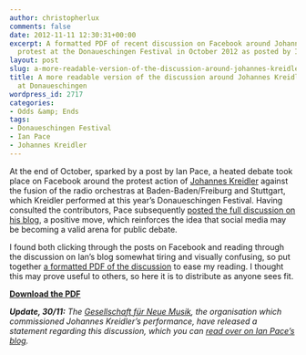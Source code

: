 ```yaml
---
author: christopherlux
comments: false
date: 2012-11-11 12:30:31+00:00
excerpt: A formatted PDF of recent discussion on Facebook around Johannes Kreidler’s
  protest at the Donaueschingen Festival in October 2012 as posted by Ian Pace.
layout: post
slug: a-more-readable-version-of-the-discussion-around-johannes-kreidlers-protest-at-donaueschingen
title: A more readable version of the discussion around Johannes Kreidler’s protest
  at Donaueschingen
wordpress_id: 2717
categories:
- Odds &amp; Ends
tags:
- Donaueschingen Festival
- Ian Pace
- Johannes Kreidler
---
```


At the end of October, sparked by a post by Ian Pace, a heated debate took place on Facebook around the protest action of [Johannes Kreidler](http://www.kreidler-net.de/) against the fusion of the radio orchestras at Baden-Baden/Freiburg and Stuttgart, which Kreidler performed at this year’s Donaueschingen Festival. Having consulted the contributors, Pace subsequently [posted the full discussion on his blog](http://ianpace.wordpress.com/2012/11/07/the-johannes-kreidler-protest-at-donaueschingen-about-the-fusion-of-the-radio-orchestras-at-baden-badenfreiburg-and-stuttgart-a-discussion-from-facebook/), a positive move, which reinforces the idea that social media may be becoming a valid arena for public debate.

I found both clicking through the posts on Facebook and reading through the discussion on Ian’s blog somewhat tiring and visually confusing, so put together [a formatted PDF of the discussion](/wp-content/uploads/2012/11/kreidlerdebate.pdf) to ease my reading. I thought this may prove useful to others, so here it is to distribute as anyone sees fit.

**[Download the PDF](/wp-content/uploads/2012/11/kreidlerdebate.pdf)**

_**Update, 30/11:** The [Gesellschaft für Neue Musik](http://www.g-n-m.de/), the organisation which commissioned Johannes Kreidler’s performance, have released a statement regarding this discussion, which you can [read over on Ian Pace’s blog](http://ianpace.wordpress.com/2012/11/30/statement-from-the-gesellschaft-fur-neue-musik-concerning-the-kreidler-protest-at-donaueschingen/)._
